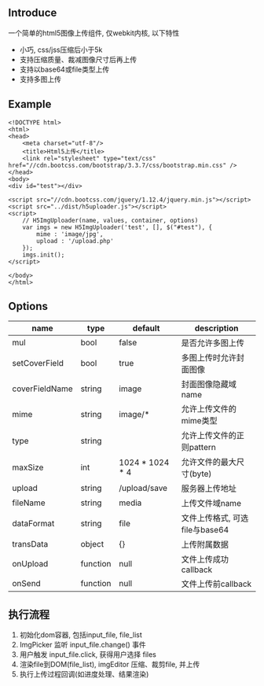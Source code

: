 ## Introduce

一个简单的html5图像上传组件, 仅webkit内核, 以下特性

*   小巧, css/jss压缩后小于5k
*   支持压缩质量、裁减图像尺寸后再上传
*   支持以base64或file类型上传
*   支持多图上传

## Example

```
<!DOCTYPE html>
<html>
<head>
    <meta charset="utf-8"/>
    <title>Html5上传</title>
    <link rel="stylesheet" type="text/css" href="//cdn.bootcss.com/bootstrap/3.3.7/css/bootstrap.min.css" />
</head>
<body>
<div id="test"></div>

<script src="//cdn.bootcss.com/jquery/1.12.4/jquery.min.js"></script>
<script src="../dist/h5uploader.js"></script>
<script>
    // H5ImgUploader(name, values, container, options)
    var imgs = new H5ImgUploader('test', [], $("#test"), {
        mime : 'image/jpg',
        upload : '/upload.php'
    });
    imgs.init();
</script>

</body>
</html>
```

## Options
name | type | default | description
------|-----|---------|----
mul | bool | false | 是否允许多图上传
setCoverField | bool | true | 多图上传时允许封面图像
coverFieldName | string | image | 封面图像隐藏域name
mime | string | image/* | 允许上传文件的mime类型
type | string |   | 允许上传文件的正则pattern
maxSize | int | 1024 * 1024 * 4 | 允许文件的最大尺寸(byte)
upload | string | /upload/save |  服务器上传地址
fileName | string | media | 上传文件域name
dataFormat | string | file | 文件上传格式, 可选file与base64
transData | object | {} | 上传附属数据
onUpload | function | null | 文件上传成功callback
onSend | function | null | 文件上传前callback


## 执行流程

1.  初始化dom容器, 包括input_file, file_list
1.  ImgPicker 监听 input_file.change() 事件
1.  用户触发 input_file.click, 获得用户选择 files
1.  渲染file到DOM(file_list), imgEditor 压缩、裁剪file, 并上传
1.  执行上传过程回调(如进度处理、结果渲染)